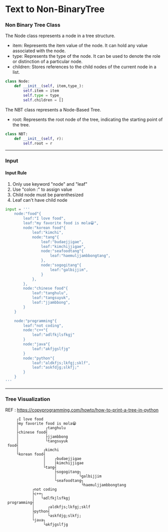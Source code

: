 # Text to Non-BinaryTree

### Non Binary Tree Class
The Node class represents a node in a tree structure. 
* item: Represents the item value of the node. It can hold any value associated with the node.  
* type: Represents the type of the node. It can be used to denote the role or distinction of a particular node.  
* children: Stores references to the child nodes of the current node in a list.
```python
class Node:
    def __init__(self, item,type_):
        self.item = item
        self.type = type_
        self.children = []
```

The NBT class represents a Node-Based Tree.
* root: Represents the root node of the tree, indicating the starting   point of the tree.

```python
class NBT:
    def __init__(self, r):
        self.root = r
```
---

### Input
#### Input Rule
1. Only use keyword "node" and "leaf"
2. Use "colon :" to assign value 
3. Child node must be parenthesized
4. Leaf can't have child node
```python
input = '''
    node:"food"{
        leaf:"I love food",
        leaf:"my favorite food is mola😁",
        node:"korean food"{
            leaf:"kimchi",
            node:"tang"{
                leaf:"budaejjigae",
                leaf:"kimchijjigae",
                node:"seafoodtang"{
                    leaf:"haemuljjambbongtang",
                },
                node:"sogogitang"{
                    leaf:"galbijjim",
                }
            },
        },
        node:"chinese food"{
            leaf:"tanghulu",
            leaf:"tangsuyuk",
            leaf:"jjambbong",
        }
    }

    node:"programming"{
        leaf:"not coding",
        node:"c++"{
            leaf:"adlfkjlsfkgj"
        }
        node:"java"{
            leaf:"akfjgslfjg"
        }
        node:"python"{
            leaf:"aldkfjs;lkfgj;sklf",
            leaf:"askfdjg;slkfj;"
        }
    }
'''
```

---
### Tree Visualization

REF : https://copyprogramming.com/howto/how-to-print-a-tree-in-python

```
     ┌I love food
     ├my favorite food is mola😁
     │            ┌tanghulu
     ├chinese food┤
     │            ├jjambbong
     │            └tangsuyuk
 food┤
     │           ┌kimchi
     └korean food┤
                 │    ┌budaejjigae
                 │    ├kimchijjigae
                 └tang┤
                      ├sogogitang┐
                      │          └galbijjim
                      └seafoodtang┐
                                  └haemuljjambbongtang
            ┌not coding
            ├c++┐
            │   └adlfkjlsfkgj
 programming┤
            │      ┌aldkfjs;lkfgj;sklf
            ├python┤
            │      └askfdjg;slkfj;
            └java┐
                 └akfjgslfjg
```
